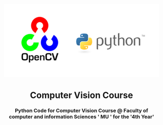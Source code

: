 <p align='center'>
<img src='repoAssets/logo.png'>
</p>
<h1 align="center" > Computer Vision Course </h1>
<h3 align="center">
Python Code for Computer Vision Course @ Faculty of computer and information Sciences ' MU ' for the '4th Year'
</h3>
